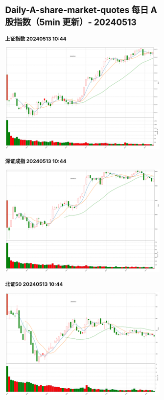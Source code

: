 
# Daily-A-share-market-quotes 每日 A 股指数（5min 更新）- 20240513

### 上证指数 20240513 10:44
![](./fig/2024/5/20240513-sh000001.png)

### 深证成指 20240513 10:44
![](./fig/2024/5/20240513-sz399001.png)

### 北证50 20240513 10:44
![](./fig/2024/5/20240513-bj899050.png)
